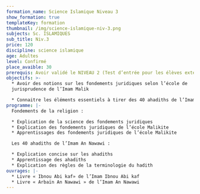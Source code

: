 ```yaml
---
formation_name: Science Islamique Niveau 3
show_formation: true
templateKey: formation
thumbnail: /img/science-islamique-niv-3.png
subjects: Sc. ISLAMIQUES
sub_title: Niv.3
price: 120
discipline: science islamique
age: Adultes
level: Confirmé
place_avaible: 30
prerequis: Avoir validé le NIVEAU 2 (Test d’entrée pour les élèves extérieurs)
objectifs: >-
  * Avoir des notions sur les fondements juridiques selon l’école de
  jurisprudence de l’Imam Malik

  * Connaitre les éléments essentiels à tirer des 40 ahadiths de l’Imam An Nawawi
programme: |-
  Fondements de la religion : 

  * Explication de la science des fondements juridiques 
  * Explication des fondements juridiques de l’école Malikite 
  * Apprentissages des fondements juridiques de l’école Malikite

  Les 40 ahadiths de l’Imam An Nawawi : 

  * Explication concise sur les ahadiths 
  * Apprentissage des ahadiths 
  * Explication des règles de la terminologie du hadith
ouvrages: |-
  * Livre « Ibnou Abi kaf» de l’Imam Ibnou Abi kaf 
  * Livre « Arbaïn An Nawawi » de l’Imam An Nawawi
---
```

